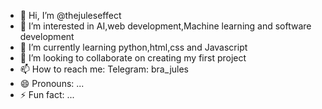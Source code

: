 - 👋 Hi, I’m @thejuleseffect
- 👀 I’m interested in AI,web development,Machine learning and software development
- 🌱 I’m currently learning python,html,css and Javascript
- 💞️ I’m looking to collaborate on creating my first project
- 📫 How to reach me: Telegram: bra_jules
- 😄 Pronouns: ...
- ⚡ Fun fact: ...

<!---
thejuleseffect/thejuleseffect is a ✨ special ✨ repository because its `README.md` (this file) appears on your GitHub profile.
You can click the Preview link to take a look at your changes.
--->
